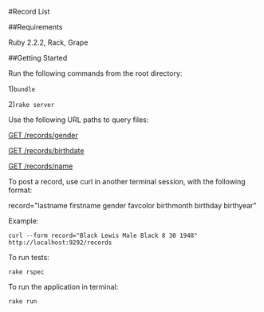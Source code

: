 #Record List

##Requirements

Ruby 2.2.2, Rack, Grape

##Getting Started

Run the following commands from the root directory:

1)`bundle`

2)`rake server`

Use the following URL paths to query files:

[GET /records/gender](http://localhost:9292/records/gender)

[GET /records/birthdate](http://localhost:9292/records/birthdate)

[GET /records/name](http://localhost:9292/records/lastname)

To post a record, use curl in another terminal session, with the following format:

record="lastname firstname gender favcolor birthmonth birthday birthyear"

Example:

`curl --form record="Black Lewis Male Black 8 30 1948" http://localhost:9292/records`

To run tests:

`rake rspec`

To run the application in terminal:

`rake run`
